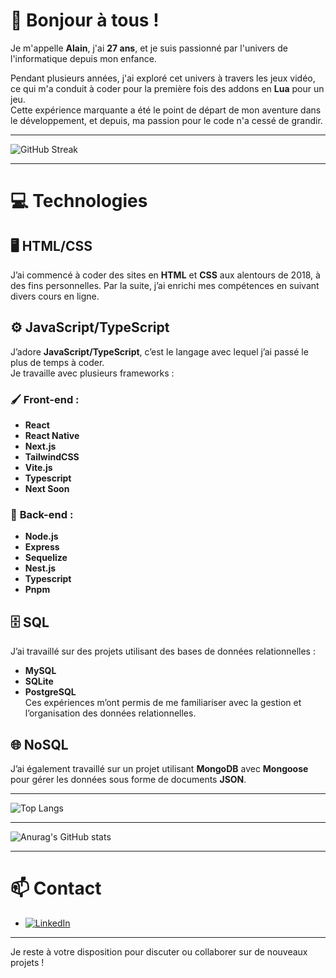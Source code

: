 # 👋 Bonjour à tous !

Je m'appelle **Alain**, j'ai **27 ans**, et je suis passionné par l'univers de l'informatique depuis mon enfance.

Pendant plusieurs années, j'ai exploré cet univers à travers les jeux vidéo, ce qui m'a conduit à coder pour la première fois des addons en **Lua** pour un jeu.  
Cette expérience marquante a été le point de départ de mon aventure dans le développement, et depuis, ma passion pour le code n'a cessé de grandir.

---

![GitHub Streak](https://github-readme-streak-stats.herokuapp.com/?user=AlainBonneau&theme=dark&date_format=j%20M%5B%20Y%5D)

---

# 💻 Technologies

## 🖥️ **HTML/CSS**

J’ai commencé à coder des sites en **HTML** et **CSS** aux alentours de 2018, à des fins personnelles. Par la suite, j’ai enrichi mes compétences en suivant divers cours en ligne.

## ⚙️ **JavaScript/TypeScript**

J’adore **JavaScript/TypeScript**, c’est le langage avec lequel j’ai passé le plus de temps à coder.  
Je travaille avec plusieurs frameworks :

### 🖌️ **Front-end** :

- **React**
- **React Native**
- **Next.js**
- **TailwindCSS**
- **Vite.js**
- **Typescript**
- **Next Soon**

### 🔧 **Back-end** :

- **Node.js**
- **Express**
- **Sequelize**
- **Nest.js**
- **Typescript**
- **Pnpm**

## 🗄️ **SQL**

J’ai travaillé sur des projets utilisant des bases de données relationnelles :

- **MySQL**
- **SQLite**
- **PostgreSQL**  
  Ces expériences m’ont permis de me familiariser avec la gestion et l’organisation des données relationnelles.

## 🌐 **NoSQL**

J’ai également travaillé sur un projet utilisant **MongoDB** avec **Mongoose** pour gérer les données sous forme de documents **JSON**.

---

![Top Langs](https://github-readme-stats.vercel.app/api/top-langs/?username=AlainBonneau&layout=compact&theme=radical)

---

![Anurag's GitHub stats](https://github-readme-stats.vercel.app/api?username=AlainBonneau&show_icons=true&theme=radical)

---

# 📫 Contact

- [![LinkedIn](https://img.shields.io/badge/-LinkedIn-blue?logo=linkedin&style=for-the-badge)](https://www.linkedin.com/in/alain-bonneau-3a393b320/)

---

Je reste à votre disposition pour discuter ou collaborer sur de nouveaux projets !
